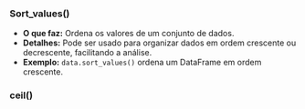 ### Sort_values()
- **O que faz:** Ordena os valores de um conjunto de dados.
- **Detalhes:** Pode ser usado para organizar dados em ordem crescente ou decrescente, facilitando a análise.
- **Exemplo:** `data.sort_values()` ordena um DataFrame em ordem crescente.

### ceil()